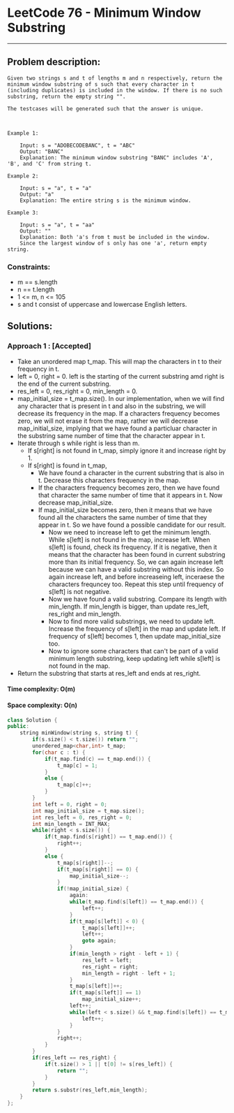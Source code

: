 # LeetCode 76 - Minimum Window Substring
*** 
## Problem description:
    Given two strings s and t of lengths m and n respectively, return the minimum window substring of s such that every character in t (including duplicates) is included in the window. If there is no such substring, return the empty string "".

    The testcases will be generated such that the answer is unique.

    

    Example 1:

        Input: s = "ADOBECODEBANC", t = "ABC"
        Output: "BANC"
        Explanation: The minimum window substring "BANC" includes 'A', 'B', and 'C' from string t.

    Example 2:

        Input: s = "a", t = "a"
        Output: "a"
        Explanation: The entire string s is the minimum window.

    Example 3:

        Input: s = "a", t = "aa"
        Output: ""
        Explanation: Both 'a's from t must be included in the window.
        Since the largest window of s only has one 'a', return empty string.

### Constraints:
 * m == s.length
 * n == t.length
 * 1 <= m, n <= 105
 * s and t consist of uppercase and lowercase English letters.

## Solutions:

### Approach 1 : [Accepted]
 * Take an unordered map t_map. This will map the characters in t to their frequency in t.
 * left = 0, right = 0. left is the starting of the current substring amd right is the end of the current substring.
 *  res_left = 0, res_right = 0, min_length = 0.
 * map_initial_size = t_map.size(). In our implementation, when we will find any character that is present in t and also in the substring, we will decrease its frequency in the map. If a characters frequency becomes zero, we will not erase it from the map, rather we will decrease map_initial_size, implying that we have found a particluar character in the substring same number of time that the character appear in t.
 * Iterate through s while right is less than m.
    * If s[right] is not found in t_map, simply ignore it and increase right by 1.
    * If s[right] is found in t_map,
        * We have found a character in the current substring that is also in t. Decrease this characters frequency in the map.
        * If the characters frequency becomes zero, then we have found that character the same number of time that it appears in t. Now decrease map_initial_size.
        * If map_initial_size becomes zero, then it means that we have found all the characters the same number of time that they appear in t. So we have found a possible candidate for our result.
            * Now we need to increase left to get the minimum length. While s[left] is not found in the map, increase left. When s[left] is found, check its frequency. If it is negative, then it means that the character has been found in current substring more than its initial frequency. So, we can again increase left because we can have a valid substring without this index. So again increase left, and before increaseing left, inceraese the characters frequncey too.
          Repeat this step until frequency of s[left] is not negative.
            * Now we have found a valid substring. Compare its length with min_length. If min_length is bigger, than update res_left, res_right and min_length.
            * Now to find more valid substrings, we need to update left. Increase the frequency of s[left] in the map and update left. If frequency of s[left] becomes 1, then update map_initial_size too.
            * Now to ignore some characters that can't be part of a valid minimum length substring, keep updating left while s[left] is not found in the map.
 * Return the substring that starts at res_left and ends at res_right.

#### Time complexity: O(m)
#### Space complexity: O(n)


``` cpp
class Solution {
public:
    string minWindow(string s, string t) {
        if(s.size() < t.size()) return "";
        unordered_map<char,int> t_map;
        for(char c : t) {
            if(t_map.find(c) == t_map.end()) {
                t_map[c] = 1;
            }
            else {
                t_map[c]++;
            }
        }
        int left = 0, right = 0;
        int map_initial_size = t_map.size();
        int res_left = 0, res_right = 0;
        int min_length = INT_MAX;
        while(right < s.size()) {
            if(t_map.find(s[right]) == t_map.end()) {
                right++;
            }
            else {
                t_map[s[right]]--;
                if(t_map[s[right]] == 0) {
                    map_initial_size--;
                }
                if(!map_initial_size) {
                    again:
                    while(t_map.find(s[left]) == t_map.end()) {
                        left++;
                    }
                    if(t_map[s[left]] < 0) {
                        t_map[s[left]]++;
                        left++;
                        goto again;
                    }
                    if(min_length > right - left + 1) {
                        res_left = left;
                        res_right = right;
                        min_length = right - left + 1;
                    }
                    t_map[s[left]]++;
                    if(t_map[s[left]] == 1)
                        map_initial_size++;
                    left++;
                    while(left < s.size() && t_map.find(s[left]) == t_map.end()) {
                        left++;
                    }
                }
                right++;
            }
        }
        if(res_left == res_right) {
            if(t.size() > 1 || t[0] != s[res_left]) {
                return "";
            }
        }
        return s.substr(res_left,min_length);
    }
};
```
